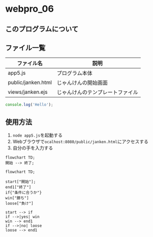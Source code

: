 # webpro_06
## このプログラムについて
## ファイル一覧

ファイル名| 説明
-|-
app5.js|プログラム本体
public/janken.html | じゃんけんの開始画面
views/janken.ejs | じゃんけんのテンプレートファイル

```javascript
console.log('Hello');
```

## 使用方法
1. ```node app5.js```を起動する
1. Webブラウザで```ocalhost:8080/public/janken.html```にアクセスする
1. 自分の手を入力する

```mermaid
flowchart TD;
開始 --> 終了;
```

```mermaid
flowchart TD;

start["開始"];
end1["終了"]
if{"条件に合うか"}
win["勝ち"]
loose["負け"]

start --> if
if -->|yes| win
win --> end1
if -->|no| loose
loose --> end1
```